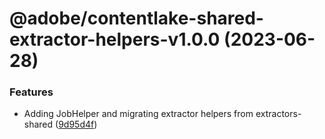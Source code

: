 # @adobe/contentlake-shared-extractor-helpers-v1.0.0 (2023-06-28)


### Features

* Adding JobHelper and migrating extractor helpers from extractors-shared ([9d95d4f](https://github.com/adobe/contentlake-shared/commit/9d95d4f183cdce8477a8546c6509bffad7bc4bd4))
